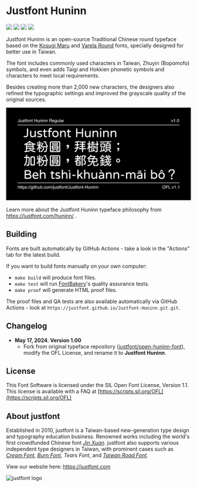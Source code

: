 
# Justfont Huninn

[![][Fontbakery]](https://justfont.github.io/Justfont-Huninn.git.git.git/fontbakery/fontbakery-report.html)
[![][Universal]](https://justfont.github.io/Justfont-Huninn.git.git.git/fontbakery/fontbakery-report.html)
[![][GF Profile]](https://justfont.github.io/Justfont-Huninn.git.git.git/fontbakery/fontbakery-report.html)
[![][Shaping]](https://justfont.github.io/Justfont-Huninn.git.git.git/fontbakery/fontbakery-report.html)

[Fontbakery]: https://img.shields.io/endpoint?url=https%3A%2F%2Fraw.githubusercontent.com%2Fjustfont%2FJustfont-Huninn.git.git.git%2Fgh-pages%2Fbadges%2Foverall.json
[GF Profile]: https://img.shields.io/endpoint?url=https%3A%2F%2Fraw.githubusercontent.com%2Fjustfont%2FJustfont-Huninn.git.git.git%2Fgh-pages%2Fbadges%2FGoogleFonts.json
[Outline Correctness]: https://img.shields.io/endpoint?url=https%3A%2F%2Fraw.githubusercontent.com%2Fjustfont%2FJustfont-Huninn.git.git.git%2Fgh-pages%2Fbadges%2FOutlineCorrectnessChecks.json
[Shaping]: https://img.shields.io/endpoint?url=https%3A%2F%2Fraw.githubusercontent.com%2Fjustfont%2FJustfont-Huninn.git.git.git%2Fgh-pages%2Fbadges%2FShapingChecks.json
[Universal]: https://img.shields.io/endpoint?url=https%3A%2F%2Fraw.githubusercontent.com%2Fjustfont%2FJustfont-Huninn.git.git.git%2Fgh-pages%2Fbadges%2FUniversal.json

Justfont Huninn is an open-source Traditional Chinese round typeface based on the [Kosugi Maru](https://github.com/googlefonts/kosugi-maru) and [Varela Round](https://fonts.google.com/specimen/Varela+Round) fonts, specially designed for better use in Taiwan.

The font includes commonly used characters in Taiwan, Zhuyin (Bopomofo) symbols, and even adds Taigi and Hokkien phonetic symbols and characters to meet local requirements. 

Besides creating more than 2,000 new characters, the designers also refined the typographic settings and improved the grayscale quality of the original sources.



![Sample Image](documentation/sample.png)

Learn more about the Justfont Huninn typeface philosophy from <a href="https://justfont.com/huninn/">https://justfont.com/huninn/</a> .


## Building

Fonts are built automatically by GitHub Actions - take a look in the "Actions" tab for the latest build.

If you want to build fonts manually on your own computer:

* `make build` will produce font files.
* `make test` will run [FontBakery](https://github.com/googlefonts/fontbakery)'s quality assurance tests.
* `make proof` will generate HTML proof files.

The proof files and QA tests are also available automatically via GitHub Actions - look at `https://justfont.github.io/Justfont-Huninn.git.git`.

## Changelog

- **May 17, 2024. Version 1.00**
  - Fork from original typeface repository ([justfont/open-huninn-font](https://github.com/justfont/open-huninn-font)), modify the OFL License, and rename it to **Justfont Huninn**.

## License

This Font Software is licensed under the SIL Open Font License, Version 1.1.
This license is available with a FAQ at [https://scripts.sil.org/OFL](https://scripts.sil.org/OFL)

## About justfont


Established in 2010, justfont is a Taiwan-based new-generation type design and typography education business. Renowned works including the world's first crowdfunded Chinese font [*Jin Xuan*](https://justfont.com/jinxuan/). justfont also supports various independent type designers in Taiwan, with prominent cases such as [*Cream Font*](https://justfont.com/creamfont/), [*Burn Font*](https://justfont.com/burnfont/), *Tears Font*, and [*Taiwan Road Font*](https://justfont.com/twroadfont/).

View our website here: https://justfont.com

![justfont logo](https://raw.githubusercontent.com/justfont/open-huninn-font/master/image/jf-logo-full-small.jpg)
